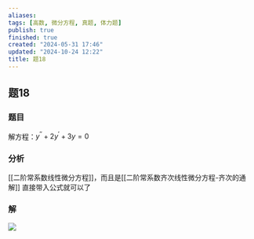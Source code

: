 ```yaml
---
aliases: 
tags: [高数, 微分方程, 真题, 体力题]
publish: true
finished: true
created: "2024-05-31 17:46"
updated: "2024-10-24 12:22"
title: 题18
---
```

## 题18
### 题目
解方程：$y^{\prime\prime}+2y^{\prime}+3y=0$
### 分析
[[二阶常系数线性微分方程]]，而且是[[二阶常系数齐次线性微分方程-齐次的通解]]
直接带入公式就可以了 
### 解
![](https://img.hwenyi.tech/202404220112327.webp)
